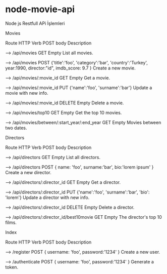 # node-movie-api
Node js Restfull APi İşlemleri


Movies


Route	HTTP Verb	POST body	Description

--> /api/movies	GET	Empty	List all movies.

--> /api/movies	POST	{'title':'foo', 'category':'bar', 'country':'Turkey', year:1990, director:"id", imdb_score: 9.7 }	Create a new movie.

--> /api/movies/:movie_id	GET	Empty	Get a movie.

--> /api/movies/:movie_id	PUT	{'name':'foo', 'surname':'bar'}	Update a movie with new info.

--> /api/movies/:movie_id	DELETE	Empty	Delete a movie.

--> /api/movies/top10	GET	Empty	Get the top 10 movies.

--> /api/movies/between/:start_year/:end_year	GET	Empty	Movies between two dates.

Directors


Route	HTTP Verb	POST body	Description

--> /api/directors	GET	Empty	List all directors.

--> /api/directors	POST	{ name: 'foo', surname:'bar', bio:'lorem ipsum' }	Create a new director.

--> /api/directors/:director_id	GET	Empty	Get a director.

--> /api/directors/:director_id	PUT	{'name':'foo', 'surname':'bar', 'bio': 'lorem'}	Update a director with new info.

--> /api/directors/:director_id	DELETE	Empty	Delete a director.

--> /api/directors/:director_id/best10movie	GET	Empty	The director's top 10 films.

Index


Route	HTTP Verb	POST body	Description

--> /register	POST	{ username: 'foo', password:'1234' }	Create a new user.

--> /authenticate	POST	{ username: 'foo', password:'1234' }	Generate a token.
